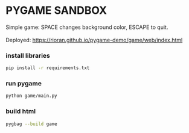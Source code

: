 # PYGAME SANDBOX

Simple game: SPACE changes background color, ESCAPE to quit.<br><br>
Deployed: https://rioran.github.io/pygame-demo/game/web/index.html

### install libraries

```bash
pip install -r requirements.txt
```

### run pygame

```bash
python game/main.py
```

### build html

```bash
pygbag --build game
```
